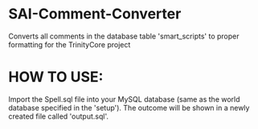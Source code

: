 SAI-Comment-Converter
=====================

Converts all comments in the database table 'smart_scripts' to proper formatting for the TrinityCore project

HOW TO USE:
=====================

Import the Spell.sql file into your MySQL database (same as the world database specified in the 'setup'). The
outcome will be shown in a newly created file called 'output.sql'.
